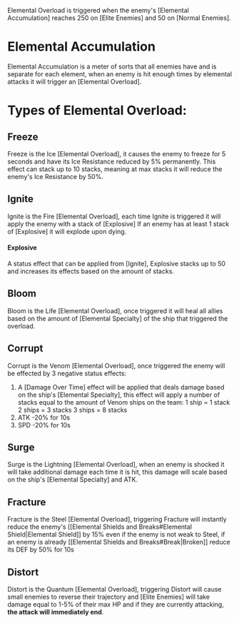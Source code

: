 
Elemental Overload is triggered when the enemy's [Elemental Accumulation] reaches 250 on [Elite Enemies] and 50 on [Normal Enemies].

# Elemental Accumulation
Elemental Accumulation is a meter of sorts that all enemies have and is separate for each element, when an enemy is hit enough times by elemental attacks it will trigger an [Elemental Overload].

# Types of Elemental Overload:

## Freeze
Freeze is the Ice [Elemental Overload], it causes the enemy to freeze for 5 seconds and have its Ice Resistance reduced by 5% permanently.
This effect can stack up to 10 stacks, meaning at max stacks it will reduce the enemy's Ice Resistance by 50%.

## Ignite
Ignite is the Fire [Elemental Overload], each time Ignite is triggered it will apply the enemy with a stack of [Explosive] 
If an enemy has at least 1 stack of [Explosive] it will explode upon dying.

#### Explosive
A status effect that can be applied from [Ignite], Explosive stacks up to 50 and increases its effects based on the amount of stacks.

## Bloom
Bloom is the Life [Elemental Overload], once triggered it will heal all allies based on the amount of [Elemental Specialty] of the ship that triggered the overload.

## Corrupt
Corrupt is the Venom [Elemental Overload], once triggered the enemy will be effected by 3 negative status effects:
1. A [Damage Over Time] effect will be applied that deals damage based on the ship's [Elemental Specialty], this effect will apply a number of stacks equal to the amount of Venom ships on the team:
   1 ship = 1 stack
   2 ships = 3 stacks
   3 ships = 8 stacks
2. ATK -20% for 10s
3. SPD -20% for 10s

## Surge
Surge is the Lightning [Elemental Overload], when an enemy is shocked it will take additional damage each time it is hit, this damage will scale based on the ship's [Elemental Specialty] and ATK.

## Fracture
Fracture is the Steel [Elemental Overload], triggering Fracture will instantly reduce the enemy's [[Elemental Shields and Breaks#Elemental Shield|Elemental Shield]] by 15% even if the enemy is not weak to Steel, if an enemy is already [[Elemental Shields and Breaks#Break|Broken]] reduce its DEF by 50% for 10s

## Distort
Distort is the Quantum [Elemental Overload], triggering Distort will cause small enemies to reverse their trajectory and [Elite Enemies] will take damage equal to ​1-5% of their max HP and if they are currently attacking, **the attack will immediately end**.
